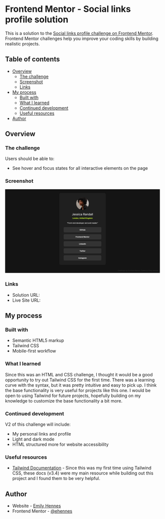 # Frontend Mentor - Social links profile solution

This is a solution to the [Social links profile challenge on Frontend Mentor](https://www.frontendmentor.io/challenges/social-links-profile-UG32l9m6dQ). Frontend Mentor challenges help you improve your coding skills by building realistic projects. 

## Table of contents

- [Overview](#overview)
  - [The challenge](#the-challenge)
  - [Screenshot](#screenshot)
  - [Links](#links)
- [My process](#my-process)
  - [Built with](#built-with)
  - [What I learned](#what-i-learned)
  - [Continued development](#continued-development)
  - [Useful resources](#useful-resources)
- [Author](#author)

## Overview

### The challenge

Users should be able to:

- See hover and focus states for all interactive elements on the page

### Screenshot

![Project Screenshot](assets/images/social-links-preview-screenshot.png)

### Links

- Solution URL: [](https://github.com/ehennes/frontend-mentor-social-links-profile)
- Live Site URL: [](https://eh-social-links-profile.netlify.app/)

## My process

### Built with

- Semantic HTML5 markup
- Tailwind CSS
- Mobile-first workflow

### What I learned

Since this was an HTML and CSS challenge, I thought it would be a good opportunity to try out Tailwind CSS for the first time. There was a learning curve with the syntax, but it was pretty intuitive and easy to pick up. I think the base functionality is very useful for projects like this one. I would be open to using Tailwind for future projects, hopefully building on my knowledge to customize the base functionality a bit more. 


### Continued development

V2 of this challenge will include: 
- My personal links and profile
- Light and dark mode 
- HTML structured more for website accessibility   


### Useful resources

- [Tailwind Documentation](https://tailwindcss.com/docs/installation) - Since this was my first time using Tailwind CSS, these docs (v3.4) were my main resource while building out this project and I found them to be very helpful.

## Author

- Website - [Emily Hennes](https://emilyhennes.dev/)
- Frontend Mentor - [@ehennes](https://www.frontendmentor.io/profile/ehennes)

